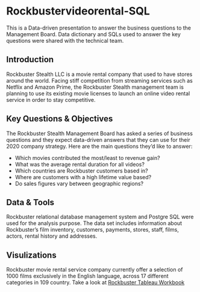 # Rockbustervideorental-SQL

This is a Data-driven presentation to answer the business questions to the Management Board. Data dictionary and SQLs used to answer the key questions were shared with the technical team.

## Introduction

Rockbuster Stealth LLC is a movie rental company that used to have stores around the world. Facing stiff competition from streaming services such as Netflix and Amazon Prime, the Rockbuster Stealth management team is planning to use its existing movie licenses to launch an online video rental service in order to stay competitive.

## Key Questions & Objectives

The Rockbuster Stealth Management Board has asked a series of business questions and they expect data-driven answers that they can use for their 2020 company strategy. Here are the main questions they’d like to answer: 

- Which movies contributed the most/least to revenue gain?
- What was the average rental duration for all videos?
- Which countries are Rockbuster customers based in?
- Where are customers with a high lifetime value based?
- Do sales figures vary between geographic regions?

## Data & Tools

Rockbuster relational database management system and Postgre SQL were used for the analysis purpose. The data set includes information about Rockbuster’s film inventory, customers, payments, stores, staff, films, actors, rental history and addresses.

## Visulizations

Rockbuster movie rental service company currently offer a selection of 1000 films exclusively in the English language, across 17 different categories in 109 country. 
Take a look at [Rockbuster Tableau Workbook](https://public.tableau.com/app/profile/srilatha.kummari/viz/RockbusterMovieRentalAnalysis_17192705507430/Story?publish=yes)



